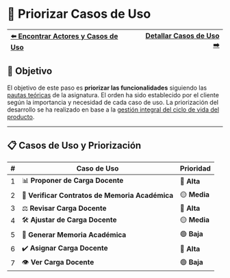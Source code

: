 # 📝 Priorizar Casos de Uso

| [⬅️ Encontrar Actores y Casos de Uso](ActoresCasosDeUso.md) | [Detallar Casos de Uso ➡️](DetallarCasosDeUso.md) |
|:--|--:|

## 🎯 **Objetivo**

El objetivo de este paso es **priorizar las funcionalidades** siguiendo las [pautas teóricas](https://github.com/mmasias/IdSw1/blob/main/temario/contenidos/CdU.PCdU.md#c%C3%B3mo) de la asignatura.
El orden ha sido establecido por el cliente según la importancia y necesidad de cada caso de uso. La priorización del desarrollo se ha realizado en base a la [gestión integral del ciclo de vida del producto](/documentos/glosario.md#gestión-integral-del-ciclo-de-vida-del-producto).

---

## 📋 **Casos de Uso y Priorización**

| **#** | **Caso de Uso**                                             | **Prioridad** |  
|-------|-------------------------------------------------------------|---------------|  
| 1     | 📊 **Proponer de Carga Docente**                           | 🔴 **Alta**   |  
| 2     | 📜 **Verificar Contratos de Memoria Académica**            | 🟡 **Media**  |  
| 3     | ⚖️ **Revisar Carga Docente**                               | 🔴 **Alta**   |  
| 4     | 🛠️ **Ajustar de Carga Docente**                            | 🟡 **Media**  |  
| 5     | 📑 **Generar Memoria Académica**                           | 🟢 **Baja**   |  
| 6     | ✔️ **Asignar Carga Docente**                               | 🔴 **Alta**   | 
| 7     | 👁️ **Ver Carga Docente**                                   | 🟢 **Baja**   | 

